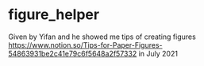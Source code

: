 # figure_helper
Given by Yifan and he showed me tips of creating figures https://www.notion.so/Tips-for-Paper-Figures-54863931be2c41e79c6f5648a2f57332 in July 2021
